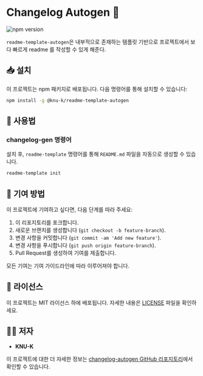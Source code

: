 # Changelog Autogen 🎉

![npm version](https://img.shields.io/npm/v/@knu-k/readme-template-autogen)

`readme-template-autogen`은 내부적으로 존재하는 템플릿 기반으로 프로젝트에서 보다 빠르게 readme 를 작성할 수 있게 해준다.

## 📥 설치

이 프로젝트는 npm 패키지로 배포됩니다. 다음 명령어를 통해 설치할 수 있습니다:

```bash
npm install -g @knu-k/readme-template-autogen
```

## 📝 사용법

### changelog-gen 명령어

설치 후, `readme-template` 명령어를 통해 `README.md` 파일을 자동으로 생성할 수 있습니다.

```bash
readme-template init
```

## 🤝 기여 방법

이 프로젝트에 기여하고 싶다면, 다음 단계를 따라 주세요:

1. 이 리포지토리를 포크합니다.
2. 새로운 브랜치를 생성합니다 (`git checkout -b feature-branch`).
3. 변경 사항을 커밋합니다 (`git commit -am 'Add new feature'`).
4. 변경 사항을 푸시합니다 (`git push origin feature-branch`).
5. Pull Request를 생성하여 기여를 제출합니다.

모든 기여는 기여 가이드라인에 따라 이루어져야 합니다.

## 📝 라이선스

이 프로젝트는 MIT 라이선스 하에 배포됩니다. 자세한 내용은 [LICENSE](LICENSE) 파일을 확인하세요.

## 👨‍💻 저자

-   **KNU-K**

이 프로젝트에 대한 더 자세한 정보는 [changelog-autogen GitHub 리포지토리](https://github.com/KNU-K/changelog-autogen)에서 확인할 수 있습니다.
